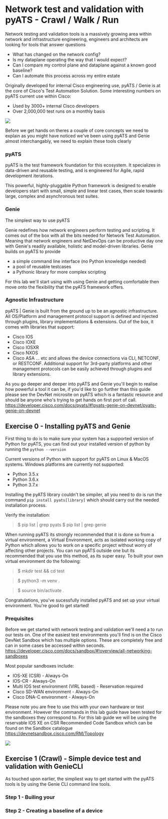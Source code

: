 # Network test and validation with pyATS - Crawl / Walk / Run

Network testing and validation tools is a massively growing area within network and infrastructure engineering, engineers and architects are looking for tools that answer questions 

- What has changed on the network config?
- Is my dataplane operating the way that I would expect?
- Can I compare my control plane and dataplane against a known good baseline?
- Can I automate this process across my entire estate

Originally developed for internal Cisco engineering use, pyATS / Genie is at the core of Cisco's Test Automation Solution. Some interesting numbers on pyATS current use within Cisco:

- Used by 3000+ internal Cisco developers
- Over 2,000,000 test runs on a monthly basis

![](https://pubhub.devnetcloud.com/media/pyats-genie-docs/docs/imgs/layers.png#developer.cisco.com)

Before we get hands on theres a couple of core concepts we need to explain as you might have noticed we've been using pyATS and Genie almost interchangably, we need to explain these tools clearly

### pyATS

pyATS is the test framework foundation for this ecosystem. It specializes in data-driven and reusable testing, and is engineered for Agile, rapid development iterations.

This powerful, highly-pluggable Python framework is designed to enable developers start with small, simple and linear test cases, then scale towards large, complex and asynchronous test suites.

### Genie

The simplest way to use pyATS

Genie redefines how network engineers perform testing and scripting. It comes out of the box with all the bits needed for Network Test Automation. Meaning that network engineers and NetDevOps can be productive day one with Genie's readily available, holistic and model-driven libraries.
Genie builds on pyATS to provide
- a simple command line interface (no Python knowledge needed)
- a pool of reusable testcases
- a Pythonic library for more complex scripting

For this lab we'll start using with using Genie and getting comfortable then move onto the flexibility that the pyATS framework offers.

### Agnostic Infrastructure

pyATS | Genie is built from the ground up to be an agnostic infrastructure. All OS/Platform and management protocol support is defined and injected through plugins, library implementations & extensions.
Out of the box, it comes with libraries that support:

- Cisco IOS
- Cisco IOXE
- Cisco IOSXR
- Cisco NXOS
- Cisco ASA
... etc
and allows the device connections via CLI, NETCONF, or RESTCONF.
Additional support for 3rd-party platforms and other management protocols can be easily achieved through plugins and library extensions.

As you go deeper and deeper into pyATS and Genie you'll begin to realise how powerful a tool it can be, if you'd like to go further than this guide please see the DevNet microsite on pyATS which is a fantastic resource and should be anyone who's trying to get hands on first port of call. https://developer.cisco.com/docs/pyats/#!pyats-genie-on-devnet/pyats-genie-on-devnet

## Exercise 0 - Installing pyATS and Genie

First thing to do is to make sure your system has a supported version of Python for pyATS, you can find out your installed version of python by running the `python --version`

Current versions of Python with support for pyATS on Linux & MacOS systems. Windows platforms are currently not supported:

- Python 3.5.x
- Python 3.6.x
- Python 3.7.x

Installing the pyATS library couldn't be simpiler, all you need to do is run the command `pip install pyats[library]` which should carry out the needed installation process.

Verify the installation:

> $ pip list | grep pyats
> $ pip list | grep genie 

When running pyATS its strongly recommended that it is done so from a virtual environment, a Virtual Environment, acts as isolated working copy of Python which allows you to work on a specific project without worry of affecting other projects. You can run pyATS outside one but its recommended that you use this method, as its super easy. To built your own virtual environment do the following:

> $ mkdir test && cd test

> $ python3 -m venv .

> $ source bin/activate .

Congratulations, you've sucessfully installed pyATS and set up your virtual environment. You're good to get started!

### Prequisites

Before we get started with network testing and validation we'll need a to run our tests on. One of the easiest test environments you'll find is on the Cisco DevNet Sandbox which has multiple options. These are completely free and can in some cases be accessed within seconds. https://developer.cisco.com/docs/sandbox/#!overview/all-networking-sandboxes

Most popular sandboxes include:

- IOS-XE (CSR) - Always-On
- IOS-CR - Always-On
- Multi IOS test environment (VIRL based) - Reservation required
- Cisco SD-WAN environment - Always-On
- Cisco DNA-C environment - Always-On

Please note you are free to use this with your own hardware or test environment. However the commands in this lab guide have been tested for the sandboxes they correspond to. For this lab guide we will be using the reservable IOS XE on CSR Recommended Code Sandbox which can be found on the Sandbox catalogue https://devnetsandbox.cisco.com/RM/Topology

![](https://github.com/sttrayno/Ansible-Lab-Guide/blob/master/images/sandbox-screen.png)

## Exercise 1 (Crawl) - Simple device test and validation with GenieCLI

As touched upon earlier, the simpliest way to get started with the pyATS tools is by using the Genie CLI command line tools.

### Step 1 - Builing your 


### Step 2 - Creating a baseline of a device


